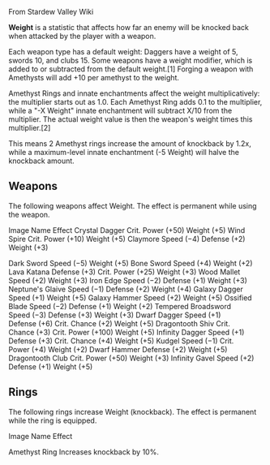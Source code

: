 From Stardew Valley Wiki

**Weight** is a statistic that affects how far an enemy will be knocked back when attacked by the player with a weapon.

Each weapon type has a default weight: Daggers have a weight of 5, swords 10, and clubs 15. Some weapons have a weight modifier, which is added to or subtracted from the default weight.\[1] Forging a weapon with Amethysts will add +10 per amethyst to the weight.

Amethyst Rings and innate enchantments affect the weight multiplicatively: the multiplier starts out as 1.0. Each Amethyst Ring adds 0.1 to the multiplier, while a "-X Weight" innate enchantment will subtract X/10 from the multiplier. The actual weight value is then the weapon's weight times this multiplier.\[2]

This means 2 Amethyst rings increase the amount of knockback by 1.2x, while a maximum-level innate enchantment (-5 Weight) will halve the knockback amount.

## Weapons

The following weapons affect Weight. The effect is permanent while using the weapon.

Image Name Effect Crystal Dagger Crit. Power (+50) Weight (+5) Wind Spire Crit. Power (+10) Weight (+5) Claymore Speed (−4) Defense (+2) Weight (+3)

Dark Sword Speed (−5) Weight (+5) Bone Sword Speed (+4) Weight (+2) Lava Katana Defense (+3) Crit. Power (+25) Weight (+3) Wood Mallet Speed (+2) Weight (+3) Iron Edge Speed (−2) Defense (+1) Weight (+3) Neptune's Glaive Speed (−1) Defense (+2) Weight (+4) Galaxy Dagger Speed (+1) Weight (+5) Galaxy Hammer Speed (+2) Weight (+5) Ossified Blade Speed (−2) Defense (+1) Weight (+2) Tempered Broadsword Speed (−3) Defense (+3) Weight (+3) Dwarf Dagger Speed (+1) Defense (+6) Crit. Chance (+2) Weight (+5) Dragontooth Shiv Crit. Chance (+3) Crit. Power (+100) Weight (+5) Infinity Dagger Speed (+1) Defense (+3) Crit. Chance (+4) Weight (+5) Kudgel Speed (−1) Crit. Power (+4) Weight (+2) Dwarf Hammer Defense (+2) Weight (+5) Dragontooth Club Crit. Power (+50) Weight (+3) Infinity Gavel Speed (+2) Defense (+1) Weight (+5)

## Rings

The following rings increase Weight (knockback). The effect is permanent while the ring is equipped.

Image Name Effect

Amethyst Ring Increases knockback by 10%.